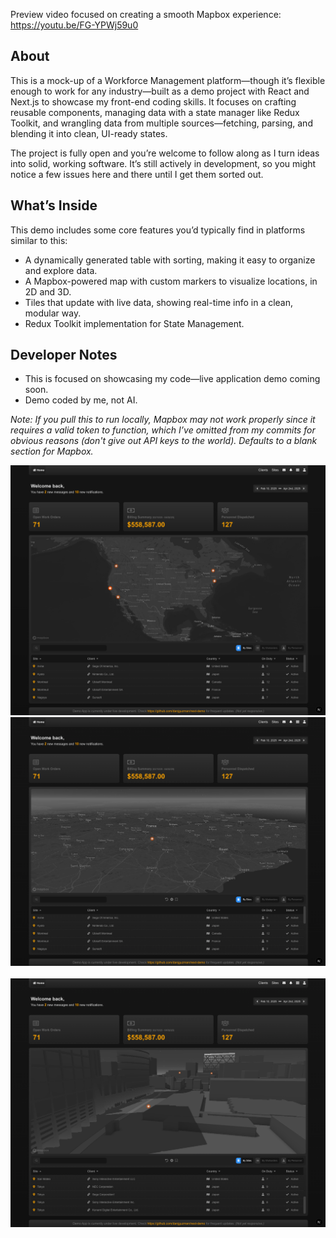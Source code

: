 Preview video focused on creating a smooth Mapbox experience: https://youtu.be/FG-YPWj59u0

## About

This is a mock-up of a Workforce Management platform—though it’s flexible enough to work for any industry—built as a demo project with React and Next.js to showcase my front-end coding skills. It focuses on crafting reusable components, managing data with a state manager like Redux Toolkit, and wrangling data from multiple sources—fetching, parsing, and blending it into clean, UI-ready states.

The project is fully open and you’re welcome to follow along as I turn ideas into solid, working software. It’s still actively in development, so you might notice a few issues here and there until I get them sorted out.

## What’s Inside

This demo includes some core features you’d typically find in platforms similar to this:

- A dynamically generated table with sorting, making it easy to organize and explore data.
- A Mapbox-powered map with custom markers to visualize locations, in 2D and 3D.
- Tiles that update with live data, showing real-time info in a clean, modular way.
- Redux Toolkit implementation for State Management.

## Developer Notes

- This is focused  on showcasing my code—live application demo coming soon.
- Demo coded by me, not AI.

*Note: If you pull this to run locally, Mapbox may not work properly since it requires a valid token to function, which I’ve omitted from my commits for obvious reasons (don't give out API keys to the world). Defaults to a blank section for Mapbox.*

<div style="text-align: center;">
  <img src="screenshot.png" alt="Screenshot of the demo">
</div>

<div style="text-align: center;">
  <img src="screenshot3.png" alt="Screenshot of the demo">
</div>
<br />

<div style="text-align: center;">
  <img src="screenshot2.png" alt="Screenshot of the demo">
</div>